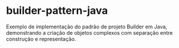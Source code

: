 # builder-pattern-java
Exemplo de implementação do padrão de projeto Builder em Java, demonstrando a criação de objetos complexos com separação entre construção e representação.
